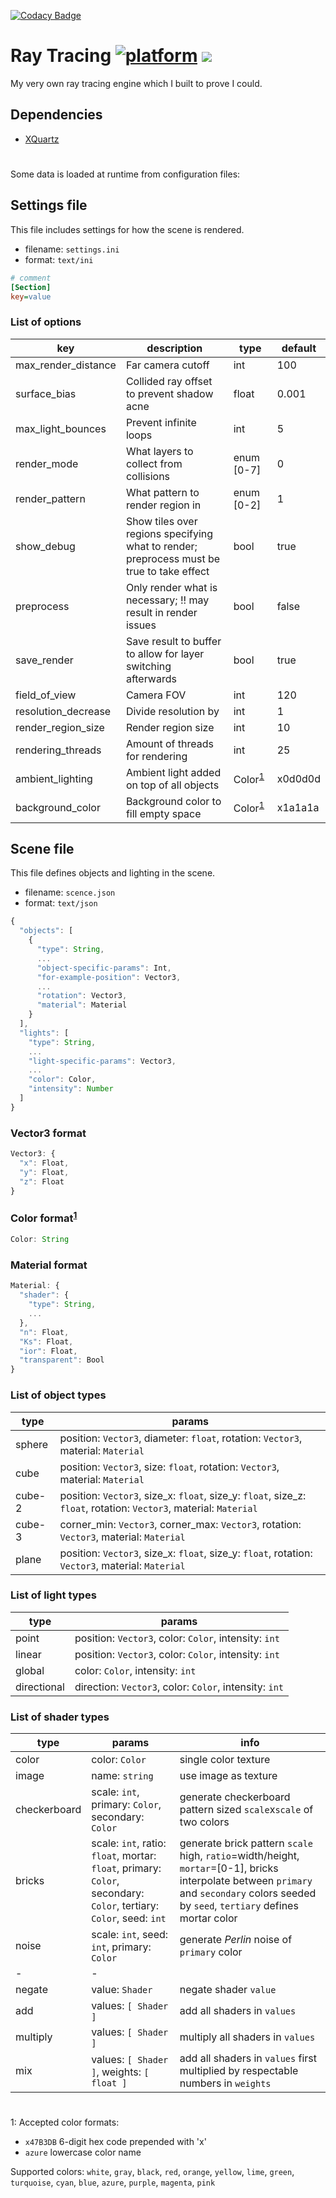 [![Codacy Badge](https://api.codacy.com/project/badge/Grade/6a4a0dde432840f0ac2056a817c374d5)](https://app.codacy.com/manual/svestka.adam1/Ray-Tracing?utm_source=github.com&utm_medium=referral&utm_content=adamsvestka/Ray-Tracing&utm_campaign=Badge_Grade_Dashboard)
# Ray Tracing [![platform](https://img.shields.io/badge/platform-macOS-lightgray)](https://www.apple.com/macos) [![](https://img.shields.io/badge/dependencies-X11-brightgreen)](https://www.xquartz.org)

My very own ray tracing engine which I built to prove I could.

## Dependencies
- [XQuartz](https://www.xquartz.org)

#

Some data is loaded at runtime from configuration files:

## Settings file

This file includes settings for how the scene is rendered.
- filename: `settings.ini`
- format: `text/ini`

```ini
# comment
[Section]
key=value
```

### List of options

key | description | type | default
-|-|-|-
max_render_distance | Far camera cutoff | int | 100
surface_bias | Collided ray offset to prevent shadow acne | float | 0.001
max_light_bounces | Prevent infinite loops | int | 5
render_mode | What layers to collect from collisions | enum [0-7] | 0
render_pattern | What pattern to render region in| enum [0-2] | 1
show_debug | Show tiles over regions specifying what to render; preprocess must be true to take effect | bool | true
preprocess | Only render what is necessary; !! may result in render issues | bool | false
save_render | Save result to buffer to allow for layer switching afterwards | bool | true
field_of_view | Camera FOV | int | 120
resolution_decrease | Divide resolution by | int | 1
render_region_size | Render region size | int | 10
rendering_threads | Amount of threads for rendering | int | 25
ambient_lighting | Ambient light added on top of all objects | Color<sup>[1](#footnoteColor)</sup> | x0d0d0d
background_color | Background color to fill empty space | Color<sup>[1](#footnoteColor)</sup> | x1a1a1a

## Scene file

This file defines objects and lighting in the scene.
- filename: `scence.json`
- format: `text/json`

```js
{
  "objects": [
    {
      "type": String,
      ...
      "object-specific-params": Int,
      "for-example-position": Vector3,
      ...
      "rotation": Vector3,
      "material": Material
    }
  ],
  "lights": [
    "type": String,
    ...
    "light-specific-params": Vector3,
    ...
    "color": Color,
    "intensity": Number
  ]
}
```

### Vector3 format

```js
Vector3: {
  "x": Float,
  "y": Float,
  "z": Float
}
```

### Color format<sup>[1](#footnoteColor)</sup>

```js
Color: String
```

### Material format

```js
Material: {
  "shader": {
    "type": String,
    ...
  },
  "n": Float,
  "Ks": Float,
  "ior": Float,
  "transparent": Bool
}
```

### List of object types

type | params
-|-
sphere | position: `Vector3`, diameter: `float`, rotation: `Vector3`, material: `Material`
cube | position: `Vector3`, size: `float`, rotation: `Vector3`, material: `Material`
cube-2 | position: `Vector3`, size_x: `float`, size_y: `float`, size_z: `float`, rotation: `Vector3`, material: `Material`
cube-3 | corner_min: `Vector3`, corner_max: `Vector3`, rotation: `Vector3`, material: `Material`
plane | position: `Vector3`, size_x: `float`, size_y: `float`, rotation: `Vector3`, material: `Material`

### List of light types

type | params
-|-
point | position: `Vector3`, color: `Color`, intensity: `int`
linear | position: `Vector3`, color: `Color`, intensity: `int`
global | color: `Color`, intensity: `int`
directional | direction: `Vector3`, color: `Color`, intensity: `int`

### List of shader types

type | params | info
-|-|-
color | color: `Color` | single color texture
image | name: `string` | use image as texture
checkerboard | scale: `int`, primary: `Color`, secondary: `Color` | generate checkerboard pattern sized `scale`x`scale` of two colors
bricks | scale: `int`, ratio: `float`, mortar: `float`, primary: `Color`, secondary: `Color`, tertiary: `Color`, seed: `int` | generate brick pattern `scale` high, `ratio`=width/height, `mortar`=\[0-1\], bricks interpolate between `primary` and `secondary` colors seeded by `seed`, `tertiary` defines mortar color
noise | scale: `int`, seed: `int`, primary: `Color` | generate _Perlin_ noise of `primary` color
-|-
negate | value: `Shader` | negate shader `value`
add | values: `[ Shader ]` | add all shaders in `values`
multiply | values: `[ Shader ]` | multiply all shaders in `values`
mix | values: `[ Shader ]`, weights: `[ float ]` | add all shaders in `values` first multiplied by respectable numbers in `weights`

#
<a name="footnoteColor">1</a>: Accepted color formats:
- `x47B3DB` 6-digit hex code prepended with 'x'
- `azure` lowercase color name

Supported colors: `white`, `gray`, `black`,
        `red`, `orange`, `yellow`, `lime`,
        `green`, `turquoise`, `cyan`,
        `blue`, `azure`, `purple`, `magenta`, `pink`

